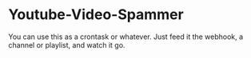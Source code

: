 # Youtube-Video-Spammer

You can use this as a crontask or whatever. Just feed it the webhook, a channel or playlist, and watch it go.
